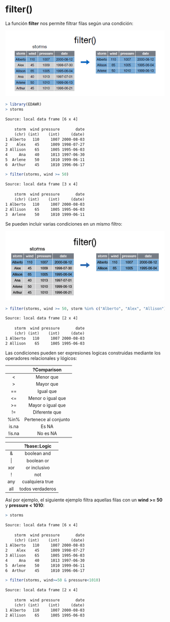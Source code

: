 
# filter()

La función __filter__ nos permite filtrar filas según una condición:  



![](filter.PNG)  



```r
> library(EDAWR)
> storms
```

```
Source: local data frame [6 x 4]

    storm  wind pressure       date
    (chr) (int)    (int)     (date)
1 Alberto   110     1007 2000-08-03
2    Alex    45     1009 1998-07-27
3 Allison    65     1005 1995-06-03
4     Ana    40     1013 1997-06-30
5  Arlene    50     1010 1999-06-11
6  Arthur    45     1010 1996-06-17
```

```r
> filter(storms, wind >= 50)
```

```
Source: local data frame [3 x 4]

    storm  wind pressure       date
    (chr) (int)    (int)     (date)
1 Alberto   110     1007 2000-08-03
2 Allison    65     1005 1995-06-03
3  Arlene    50     1010 1999-06-11
```



Se pueden incluir varias condiciones en un mismo filtro: 


![](filter1.PNG)  




```r
> filter(storms, wind >= 50, storm %in% c("Alberto", "Alex", "Allison"))
```

```
Source: local data frame [2 x 4]

    storm  wind pressure       date
    (chr) (int)    (int)     (date)
1 Alberto   110     1007 2000-08-03
2 Allison    65     1005 1995-06-03
```


  
  
Las condiciones pueden ser expresiones logicas construidas mediante los operadores relacionales y lógicos:  



|     |  ?Comparison |
| :---: | :---: |
| < | Menor que |
| > | Mayor que |
| == | Igual que |
| <= | Menor o igual que |
| >= | Mayor o igual que |
| != | Diferente que |
| %in% | Pertenece al conjunto |
| is.na | Es NA |
| !is.na | No es NA |  




|      | ?base::Logic |
| :---: | :---: |
| & | boolean and |
| \| | boolean or |
| xor | or inclusivo |
| ! | not |
| any | cualquiera true |
| all | todos verdaderos |  




Así por ejemplo, el siguiente ejemplo filtra aquellas filas con un __wind >= 50__ y __pressure < 1010__:  



```r
> storms
```

```
Source: local data frame [6 x 4]

    storm  wind pressure       date
    (chr) (int)    (int)     (date)
1 Alberto   110     1007 2000-08-03
2    Alex    45     1009 1998-07-27
3 Allison    65     1005 1995-06-03
4     Ana    40     1013 1997-06-30
5  Arlene    50     1010 1999-06-11
6  Arthur    45     1010 1996-06-17
```

```r
> filter(storms, wind>=50 & pressure<1010)
```

```
Source: local data frame [2 x 4]

    storm  wind pressure       date
    (chr) (int)    (int)     (date)
1 Alberto   110     1007 2000-08-03
2 Allison    65     1005 1995-06-03
```


